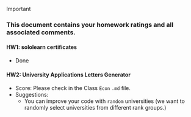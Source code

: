 > [!IMPORTANT]
>
> ### **This document contains your homework ratings and all associated comments.**



#### HW1: sololearn certificates

- Done


#### HW2: University Applications Letters Generator

- Score: Please check in the Class `Econ` `.md` file.
- Suggestions: 
    - You can improve your code with `random` universities (we want to randomly select universities from different rank groups.)